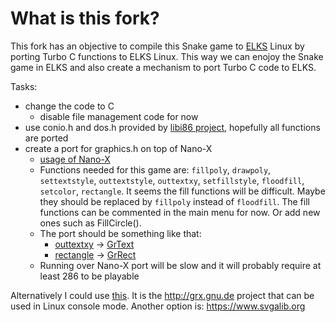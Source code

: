 # What is this fork?

This fork has an objective to compile this Snake game to [ELKS](https://github.com/jbruchon/elks) Linux by porting Turbo C functions to ELKS Linux. This way we can enojoy the Snake game in ELKS and also create a mechanism to port Turbo C code to ELKS.

Tasks:

* change the code to C
  * disable file management code for now
* use conio.h and dos.h provided by [libi86 project](https://github.com/tkchia/libi86/), hopefully all functions are ported 
* create a port for graphics.h on top of Nano-X
  * [usage of Nano-X](https://github.com/jbruchon/elks/tree/master/elkscmd/nano-X/demos)
  * Functions needed for this game are: `fillpoly`, `drawpoly`, `settextstyle`, `outtextstyle`, `outtextxy`, `setfillstyle`, `floodfill`, `setcolor`, `rectangle`. It seems the fill functions will be difficult. Maybe they should be replaced by `fillpoly` instead of `floodfill`. The fill functions can be commented in the main menu for now. Or add new ones such as FillCircle().
  * The port should be something like that:
    * [outtextxy](https://www.geeksforgeeks.org/outtextxy-function-c/) -> [GrText](http://embedded.centurysoftware.com/docs/nx/GrText.html)
    * [rectangle](https://www.geeksforgeeks.org/draw-rectangle-c-graphics/) -> [GrRect](http://embedded.centurysoftware.com/docs/nx/GrRect.html)
  * Running over Nano-X port will be slow and it will probably require at least 286 to be playable
    
Alternatively I could use [this](https://github.com/jbruchon/elks/issues/871#issuecomment-1303608547). It is the http://grx.gnu.de project that can be used in Linux console mode. Another option is: https://www.svgalib.org
